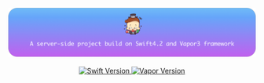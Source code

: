 <p align="center">
<img src="Public/image/vaporLogo.png"/>
<br>
<br>
<a href="http://swift.org">
<img src="https://img.shields.io/badge/Swift-4.2-brightgreen.svg" alt="Swift Version">
</a>
<a href="http://vapor.codes">
<img src="https://img.shields.io/badge/Vapor-3-F6CBCA.svg" alt="Vapor Version">
</a>
</p>
